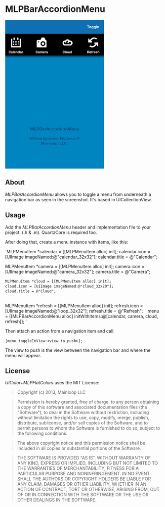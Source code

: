 MLPBarAccordionMenu
================

![Screenshot](/screenshot.png "Screenshot")


About
---------
_MLPBarAccordionMenu_ allows you to toggle a menu from underneath a navigation bar as seen in the screenshot. It's based in 
UICollectionView.

Usage
---------
Add the _MLPBarAccordionMenu_ header and implementation file to your project. (.h & .m). QuartzCore is required too.

After doing that, create a menu instance with items, like this:

`MLPMenuItem *calendar = [[MLPMenuItem alloc] init];
calendar.icon = [UIImage imageNamed:@"calendar_32x32"];
calendar.title = @"Calendar";

   MLPMenuItem *camera = [[MLPMenuItem alloc] init];
    camera.icon = [UIImage imageNamed:@"camera_32x32"];
    camera.title = @"Camera";

    MLPMenuItem *cloud = [[MLPMenuItem alloc] init];
    cloud.icon = [UIImage imageNamed:@"cloud_32x20"];
    cloud.title = @"Cloud";
`
`   
    MLPMenuItem *refresh = [[MLPMenuItem alloc] init];
    refresh.icon = [UIImage imageNamed:@"loop_32x32"];
    refresh.title = @"Refresh";
`
`
    menu = [[MLPBarAccordionMenu alloc] initWithItems:@[calendar, camera, cloud, refresh]];
`

Then attach an action from a navigation item and call:

`[menu toggleInView:<view to push>];`

The view to push is the view between the navigation bar and where the menu will appear.

License
--------
_UIColor+MLPFlatColors_ uses the MIT License:

>Copyright (c) 2013, Mainloop LLC

>Permission is hereby granted, free of charge, to any person obtaining a copy of this software and associated documentation files (the "Software"), to deal in the Software without restriction, including without limitation the rights to use, copy, modify, merge, publish, distribute, sublicense, and/or sell copies of the Software, and to permit persons to whom the Software is furnished to do so, subject to the following conditions:

>The above copyright notice and this permission notice shall be included in all copies or substantial portions of the Software.

>THE SOFTWARE IS PROVIDED "AS IS", WITHOUT WARRANTY OF ANY KIND, EXPRESS OR IMPLIED, INCLUDING BUT NOT LIMITED TO THE WARRANTIES OF MERCHANTABILITY, FITNESS FOR A PARTICULAR PURPOSE AND NONINFRINGEMENT. IN NO EVENT SHALL THE AUTHORS OR COPYRIGHT HOLDERS BE LIABLE FOR ANY CLAIM, DAMAGES OR OTHER LIABILITY, WHETHER IN AN ACTION OF CONTRACT, TORT OR OTHERWISE, ARISING FROM, OUT OF OR IN CONNECTION WITH THE SOFTWARE OR THE USE OR OTHER DEALINGS IN THE SOFTWARE.
